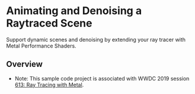 # Animating and Denoising a Raytraced Scene

Support dynamic scenes and denoising by extending your ray tracer with Metal Performance Shaders.

## Overview

- Note: This sample code project is associated with WWDC 2019 session [613: Ray Tracing with Metal](https://developer.apple.com/videos/play/wwdc19/613/).
